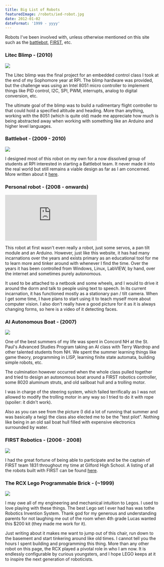 ```yaml
---
title: Big List of Robots
featuredImage: /robots/ied-robot.jpg
date: 2012-01-02
dateFormat: '1999 - yyyy'
---
```


Robots I've been involved with, unless otherwise mentioned on this site such as the [battlebot](/projects/battlebots/), [FIRST](/projects/FIRST/), etc.

<!-- ### IED Border Patrol Robot - (2010)

![](/robots/ied-robot.jpg)

This robot went from idea to implementation in six short weeks in response to an open ended project for a "GPS robotic platform" sponsored by Lockheed Martin at RPI. We chose to make a robot that would allow border patrol personnel to remotely monitor much more safely and effectively than in person.

On one hand, we totally failed to produce a mechanically sound robot that could drive around and do what we wanted. On the other hand, I learned a ton writing the software to control this thing. Some of the what I wrote:

- Internet telemetry framework
- NMEA parser for the GPS data
- MJPG streaming for the video feed
- Work with the Google maps API

I also learned some very important non-technical things:

- How to think about design problems in terms of what a customer wants
- Ways to conduct research and benchmarking against similar products
- How to lead a group
- Present things to a non-technical audience (that one was fun! I couldn't talk about programming at all in the final presentation)
- Make technical decisions with a deadline in mind

Probably the most frustrating thing about this robot was that despite having many team members on the mechanical side of things, the only thing that didn't work were the mechanics. Overall I had a blast, and it remains a robot I am very proud of. -->

### Litec Blimp - (2010)

![](/robots/IMG_0184-1024x682.jpg)

The Litec blimp was the final project for an embedded control class I took at the end of my Sophomore year at RPI. The blimp hardware was provided, but the challenge was using an Intel 8051 micro controller to implement things like PID control, I2C, SPI, PWM, interrupts, analog to digital conversion, etc.

The ultimate goal of the blimp was to build a rudimentary flight controller to that could hold a specified altitude and heading. More than anything, working with the 8051 (which is quite old) made me appreciate how much is being abstracted away when working with something like an Arduino and higher level languages.

### Battlebot - (2009 - 2010)

![](/robots/101.jpg)

I designed most of this robot on my own for a now dissolved group of students at RPI interested in starting a Battlebot team. It never made it into the real world but still remains a viable design as far as I am concerned. More written about it [here](/projects/battlebots/).

### Personal robot - (2008 - onwards)

<iframe src="http://www.youtube.com/embed/RRwMJ8GYT7Y" frameborder="0" allowfullscreen></iframe>

This robot at first wasn't even really a robot, just some servos, a pan tilt module and an Arduino. However, just like this website, it has had many incarnations over the years and exists primary as an educational tool for me to learn more and tinker around with whenever I find the time. Over the years it has been controlled from Windows, Linux, LabVIEW, by hand, over the internet and sometimes purely autonomous.

It used to be attached to a netbook and some wheels, and I would to drive it around the dorm and talk to people using text to speech. In its current incarnation, it has functioned mostly as a stationary pan / tilt camera. When I get some time, I have plans to start using it to teach myself more about computer vision. I also don't really have a good picture for it as it is always changing forms, so here is a video of it detecting faces.

### AI Autonomous Boat - (2007)

![](/robots/AIboat.jpg)

One of the best summers of my life was spent in Concord NH at the St. Paul's Advanced Studies Program taking an AI class with Terry Wardrop and other talented students from NH. We spent the summer learning things like game theory, programming in LISP, learning finite state automata, building simple robots, etc.

The culmination however occurred when the whole class pulled together and tried to design an autonomous boat around a FIRST robotics controller, some 8020 aluminum struts, and old sailboat hull and a trolling motor.

I was in charge of the steering system, which failed terrifically as I was not allowed to modify the trolling motor in any way so I tried to do it with rope (spoiler: it didn't work).

Also as you can see from the picture (I did a lot of running that summer and was basically a twig) the class also elected me to be the "test pilot". Nothing like being in an old sail boat hull filled with expensive electronics surrounded by water.

### FIRST Robotics - (2006 - 2008)

![](/robots/2006.jpg)

I had the great fortune of being able to participate and be the captain of FIRST team 1831 throughout my time at Gilford High School. A listing of all the robots built with FIRST can be found [here](/projects/FIRST/).

### The RCX Lego Programmable Brick - (~1999)

![](/robots/rcx.jpg)

I may owe all of my engineering and mechanical intuition to Legos. I used to love playing with these things. The best Lego set I ever had has was tothe Robotics Invention System. Thank god for my generous and understanding parents for not laughing me out of the room when 4th grade Lucas wanted this $200 kit (they made me work for it).

Just writing about it makes me want to jump out of this chair, run down to the basement and start tinkering around like old times. I cannot tell you the hours I spent building and programming this thing. More than any other robot on this page, the RCX played a pivotal role in who I am now. It is endlessly configurable by curious youngsters, and I hope LEGO keeps at it to inspire the next generation of roboticists.
